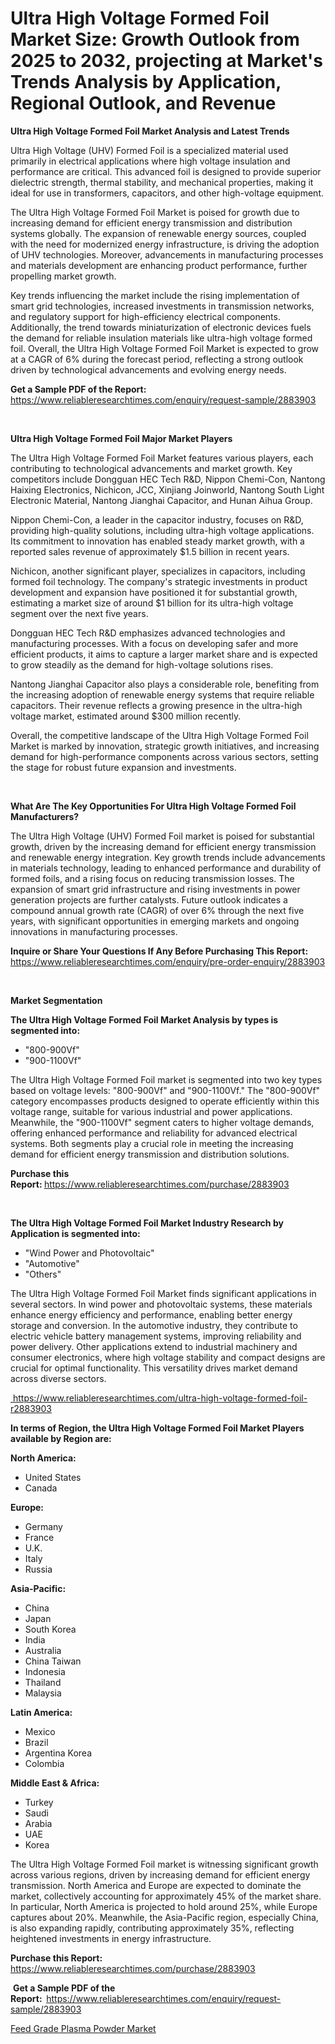 <p><h1>Ultra High Voltage Formed Foil Market Size: Growth Outlook from 2025 to 2032, projecting at Market's Trends Analysis by Application, Regional Outlook, and Revenue</h1></p><p><strong>Ultra High Voltage Formed Foil Market Analysis and Latest Trends</strong></p>
<p><p>Ultra High Voltage (UHV) Formed Foil is a specialized material used primarily in electrical applications where high voltage insulation and performance are critical. This advanced foil is designed to provide superior dielectric strength, thermal stability, and mechanical properties, making it ideal for use in transformers, capacitors, and other high-voltage equipment. </p><p>The Ultra High Voltage Formed Foil Market is poised for growth due to increasing demand for efficient energy transmission and distribution systems globally. The expansion of renewable energy sources, coupled with the need for modernized energy infrastructure, is driving the adoption of UHV technologies. Moreover, advancements in manufacturing processes and materials development are enhancing product performance, further propelling market growth.</p><p>Key trends influencing the market include the rising implementation of smart grid technologies, increased investments in transmission networks, and regulatory support for high-efficiency electrical components. Additionally, the trend towards miniaturization of electronic devices fuels the demand for reliable insulation materials like ultra-high voltage formed foil. Overall, the Ultra High Voltage Formed Foil Market is expected to grow at a CAGR of 6% during the forecast period, reflecting a strong outlook driven by technological advancements and evolving energy needs.</p></p>
<p><strong>Get a Sample PDF of the Report:&nbsp;</strong> <a href="https://www.reliableresearchtimes.com/enquiry/request-sample/2883903?utm_campaign=3297&utm_medium=2&utm_source=Github&utm_content=ia&utm_term=13032025&utm_id=ultra-high-voltage-formed-foil">https://www.reliableresearchtimes.com/enquiry/request-sample/2883903</a></p>
<p>&nbsp;</p>
<p><strong>Ultra High Voltage Formed Foil Major Market Players</strong></p>
<p><p>The Ultra High Voltage Formed Foil Market features various players, each contributing to technological advancements and market growth. Key competitors include Dongguan HEC Tech R&D, Nippon Chemi-Con, Nantong Haixing Electronics, Nichicon, JCC, Xinjiang Joinworld, Nantong South Light Electronic Material, Nantong Jianghai Capacitor, and Hunan Aihua Group.</p><p>Nippon Chemi-Con, a leader in the capacitor industry, focuses on R&D, providing high-quality solutions, including ultra-high voltage applications. Its commitment to innovation has enabled steady market growth, with a reported sales revenue of approximately $1.5 billion in recent years.</p><p>Nichicon, another significant player, specializes in capacitors, including formed foil technology. The company's strategic investments in product development and expansion have positioned it for substantial growth, estimating a market size of around $1 billion for its ultra-high voltage segment over the next five years. </p><p>Dongguan HEC Tech R&D emphasizes advanced technologies and manufacturing processes. With a focus on developing safer and more efficient products, it aims to capture a larger market share and is expected to grow steadily as the demand for high-voltage solutions rises. </p><p>Nantong Jianghai Capacitor also plays a considerable role, benefiting from the increasing adoption of renewable energy systems that require reliable capacitors. Their revenue reflects a growing presence in the ultra-high voltage market, estimated around $300 million recently.</p><p>Overall, the competitive landscape of the Ultra High Voltage Formed Foil Market is marked by innovation, strategic growth initiatives, and increasing demand for high-performance components across various sectors, setting the stage for robust future expansion and investments.</p></p>
<p>&nbsp;</p>
<p><strong>What Are The Key Opportunities For Ultra High Voltage Formed Foil Manufacturers?</strong></p>
<p><p>The Ultra High Voltage (UHV) Formed Foil market is poised for substantial growth, driven by the increasing demand for efficient energy transmission and renewable energy integration. Key growth trends include advancements in materials technology, leading to enhanced performance and durability of formed foils, and a rising focus on reducing transmission losses. The expansion of smart grid infrastructure and rising investments in power generation projects are further catalysts. Future outlook indicates a compound annual growth rate (CAGR) of over 6% through the next five years, with significant opportunities in emerging markets and ongoing innovations in manufacturing processes.</p></p>
<p><strong>Inquire or Share Your Questions If Any Before Purchasing This Report:</strong> <a href="https://www.reliableresearchtimes.com/enquiry/pre-order-enquiry/2883903?utm_campaign=3297&utm_medium=2&utm_source=Github&utm_content=ia&utm_term=13032025&utm_id=ultra-high-voltage-formed-foil">https://www.reliableresearchtimes.com/enquiry/pre-order-enquiry/2883903</a></p>
<p>&nbsp;</p>
<p><strong>Market Segmentation</strong></p>
<p><strong>The Ultra High Voltage Formed Foil Market Analysis by types is segmented into:</strong></p>
<p><ul><li>"800-900Vf"</li><li>"900-1100Vf"</li></ul></p>
<p><p>The Ultra High Voltage Formed Foil market is segmented into two key types based on voltage levels: "800-900Vf" and "900-1100Vf." The "800-900Vf" category encompasses products designed to operate efficiently within this voltage range, suitable for various industrial and power applications. Meanwhile, the "900-1100Vf" segment caters to higher voltage demands, offering enhanced performance and reliability for advanced electrical systems. Both segments play a crucial role in meeting the increasing demand for efficient energy transmission and distribution solutions.</p></p>
<p><strong>Purchase this Report:&nbsp;</strong><a href="https://www.reliableresearchtimes.com/purchase/2883903?utm_campaign=3297&utm_medium=2&utm_source=Github&utm_content=ia&utm_term=13032025&utm_id=ultra-high-voltage-formed-foil">https://www.reliableresearchtimes.com/purchase/2883903</a></p>
<p>&nbsp;</p>
<p><strong>The Ultra High Voltage Formed Foil Market Industry Research by Application is segmented into:</strong></p>
<p><ul><li>"Wind Power and Photovoltaic"</li><li>"Automotive"</li><li>"Others"</li></ul></p>
<p><p>The Ultra High Voltage Formed Foil Market finds significant applications in several sectors. In wind power and photovoltaic systems, these materials enhance energy efficiency and performance, enabling better energy storage and conversion. In the automotive industry, they contribute to electric vehicle battery management systems, improving reliability and power delivery. Other applications extend to industrial machinery and consumer electronics, where high voltage stability and compact designs are crucial for optimal functionality. This versatility drives market demand across diverse sectors.</p></p>
<p><a href="https://www.reliableresearchtimes.com/ultra-high-voltage-formed-foil-r2883903?utm_campaign=3297&utm_medium=2&utm_source=Github&utm_content=ia&utm_term=13032025&utm_id=ultra-high-voltage-formed-foil">&nbsp;https://www.reliableresearchtimes.com/ultra-high-voltage-formed-foil-r2883903</a></p>
<p><strong>In terms of Region, the Ultra High Voltage Formed Foil Market Players available by Region are:</strong></p>
<p>
    <p> <strong> North America: </strong>
        <ul>
            <li>United States</li>
            <li>Canada</li>
        </ul>
        </p> 
    <p> <strong> Europe: </strong>
        <ul>
            <li>Germany</li>
            <li>France</li>
            <li>U.K.</li>
            <li>Italy</li>
            <li>Russia</li>
        </ul>
        </p> 
    <p> <strong> Asia-Pacific: </strong>
        <ul>
            <li>China</li>
            <li>Japan</li>
            <li>South Korea</li>
            <li>India</li>
            <li>Australia</li>
            <li>China Taiwan</li>
            <li>Indonesia</li>
            <li>Thailand</li>
            <li>Malaysia</li>
        </ul>
        </p> 
    <p> <strong> Latin America: </strong>
        <ul>
            <li>Mexico</li>
            <li>Brazil</li>
            <li>Argentina Korea</li>
            <li>Colombia</li>
        </ul>
        </p> 
    <p> <strong> Middle East & Africa: </strong>
        <ul>
            <li>Turkey</li>
            <li>Saudi</li>
            <li>Arabia</li>
            <li>UAE</li>
            <li>Korea</li>
        </ul>
    </p>
    </p>
<p><p>The Ultra High Voltage Formed Foil market is witnessing significant growth across various regions, driven by increasing demand for efficient energy transmission. North America and Europe are expected to dominate the market, collectively accounting for approximately 45% of the market share. In particular, North America is projected to hold around 25%, while Europe captures about 20%. Meanwhile, the Asia-Pacific region, especially China, is also expanding rapidly, contributing approximately 35%, reflecting heightened investments in energy infrastructure.</p></p>
<p><strong>Purchase this Report: </strong><a href="https://www.reliableresearchtimes.com/purchase/2883903?utm_campaign=3297&utm_medium=2&utm_source=Github&utm_content=ia&utm_term=13032025&utm_id=ultra-high-voltage-formed-foil">https://www.reliableresearchtimes.com/purchase/2883903</a></p>
<p>&nbsp;<strong>Get a Sample PDF of the Report:&nbsp;&nbsp;</strong><a href="https://www.reliableresearchtimes.com/enquiry/request-sample/2883903?utm_campaign=3297&utm_medium=2&utm_source=Github&utm_content=ia&utm_term=13032025&utm_id=ultra-high-voltage-formed-foil">https://www.reliableresearchtimes.com/enquiry/request-sample/2883903</a></p>
<p><strong></strong></p>
<p><p><a href="https://github.com/shrebasokib/Market-Research-Report-List-1/blob/main/feed-grade-plasma-powder-market.md?utm_campaign=3297&utm_medium=2&utm_source=Github&utm_content=ia&utm_term=13032025&utm_id=ultra-high-voltage-formed-foil">Feed Grade Plasma Powder Market</a></p></p>